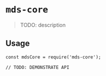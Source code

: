 # `mds-core`

> TODO: description

## Usage

```
const mdsCore = require('mds-core');

// TODO: DEMONSTRATE API
```
